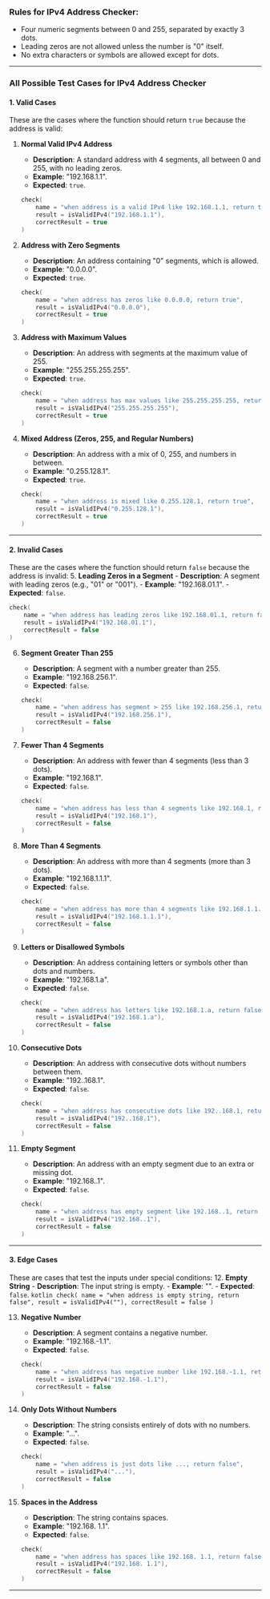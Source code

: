 
### **Rules for IPv4 Address Checker**:
- Four numeric segments between 0 and 255, separated by exactly 3 dots.
- Leading zeros are not allowed unless the number is "0" itself.
- No extra characters or symbols are allowed except for dots.

---

### **All Possible Test Cases for IPv4 Address Checker**

#### **1. Valid Cases**
These are the cases where the function should return `true` because the address is valid:
1. **Normal Valid IPv4 Address**
    - **Description**: A standard address with 4 segments, all between 0 and 255, with no leading zeros.
    - **Example**: "192.168.1.1".
    - **Expected**: `true`.
   ```kotlin
   check(
       name = "when address is a valid IPv4 like 192.168.1.1, return true",
       result = isValidIPv4("192.168.1.1"),
       correctResult = true
   )
   ```

2. **Address with Zero Segments**
    - **Description**: An address containing "0" segments, which is allowed.
    - **Example**: "0.0.0.0".
    - **Expected**: `true`.
   ```kotlin
   check(
       name = "when address has zeros like 0.0.0.0, return true",
       result = isValidIPv4("0.0.0.0"),
       correctResult = true
   )
   ```

3. **Address with Maximum Values**
    - **Description**: An address with segments at the maximum value of 255.
    - **Example**: "255.255.255.255".
    - **Expected**: `true`.
   ```kotlin
   check(
       name = "when address has max values like 255.255.255.255, return true",
       result = isValidIPv4("255.255.255.255"),
       correctResult = true
   )
   ```

4. **Mixed Address (Zeros, 255, and Regular Numbers)**
    - **Description**: An address with a mix of 0, 255, and numbers in between.
    - **Example**: "0.255.128.1".
    - **Expected**: `true`.
   ```kotlin
   check(
       name = "when address is mixed like 0.255.128.1, return true",
       result = isValidIPv4("0.255.128.1"),
       correctResult = true
   )
   ```

---

#### **2. Invalid Cases**
These are the cases where the function should return `false` because the address is invalid:
5. **Leading Zeros in a Segment**
    - **Description**: A segment with leading zeros (e.g., "01" or "001").
    - **Example**: "192.168.01.1".
    - **Expected**: `false`.
   ```kotlin
   check(
       name = "when address has leading zeros like 192.168.01.1, return false",
       result = isValidIPv4("192.168.01.1"),
       correctResult = false
   )
   ```

6. **Segment Greater Than 255**
    - **Description**: A segment with a number greater than 255.
    - **Example**: "192.168.256.1".
    - **Expected**: `false`.
   ```kotlin
   check(
       name = "when address has segment > 255 like 192.168.256.1, return false",
       result = isValidIPv4("192.168.256.1"),
       correctResult = false
   )
   ```

7. **Fewer Than 4 Segments**
    - **Description**: An address with fewer than 4 segments (less than 3 dots).
    - **Example**: "192.168.1".
    - **Expected**: `false`.
   ```kotlin
   check(
       name = "when address has less than 4 segments like 192.168.1, return false",
       result = isValidIPv4("192.168.1"),
       correctResult = false
   )
   ```

8. **More Than 4 Segments**
    - **Description**: An address with more than 4 segments (more than 3 dots).
    - **Example**: "192.168.1.1.1".
    - **Expected**: `false`.
   ```kotlin
   check(
       name = "when address has more than 4 segments like 192.168.1.1.1, return false",
       result = isValidIPv4("192.168.1.1.1"),
       correctResult = false
   )
   ```

9. **Letters or Disallowed Symbols**
    - **Description**: An address containing letters or symbols other than dots and numbers.
    - **Example**: "192.168.1.a".
    - **Expected**: `false`.
   ```kotlin
   check(
       name = "when address has letters like 192.168.1.a, return false",
       result = isValidIPv4("192.168.1.a"),
       correctResult = false
   )
   ```

10. **Consecutive Dots**
    - **Description**: An address with consecutive dots without numbers between them.
    - **Example**: "192..168.1".
    - **Expected**: `false`.
    ```kotlin
    check(
        name = "when address has consecutive dots like 192..168.1, return false",
        result = isValidIPv4("192..168.1"),
        correctResult = false
    )
    ```

11. **Empty Segment**
    - **Description**: An address with an empty segment due to an extra or missing dot.
    - **Example**: "192.168..1".
    - **Expected**: `false`.
    ```kotlin
    check(
        name = "when address has empty segment like 192.168..1, return false",
        result = isValidIPv4("192.168..1"),
        correctResult = false
    )
    ```

---

#### **3. Edge Cases**
These are cases that test the inputs under special conditions:
12. **Empty String**
    - **Description**: The input string is empty.
    - **Example**: "".
    - **Expected**: `false`.
    ```kotlin
    check(
        name = "when address is empty string, return false",
        result = isValidIPv4(""),
        correctResult = false
    )
    ```

13. **Negative Number**
    - **Description**: A segment contains a negative number.
    - **Example**: "192.168.-1.1".
    - **Expected**: `false`.
    ```kotlin
    check(
        name = "when address has negative number like 192.168.-1.1, return false",
        result = isValidIPv4("192.168.-1.1"),
        correctResult = false
    )
    ```

14. **Only Dots Without Numbers**
    - **Description**: The string consists entirely of dots with no numbers.
    - **Example**: "...".
    - **Expected**: `false`.
    ```kotlin
    check(
        name = "when address is just dots like ..., return false",
        result = isValidIPv4("..."),
        correctResult = false
    )
    ```

15. **Spaces in the Address**
    - **Description**: The string contains spaces.
    - **Example**: "192.168. 1.1".
    - **Expected**: `false`.
    ```kotlin
    check(
        name = "when address has spaces like 192.168. 1.1, return false",
        result = isValidIPv4("192.168. 1.1"),
        correctResult = false
    )
    ```

---
